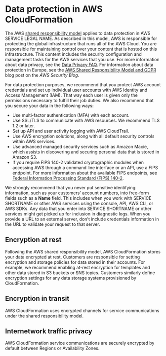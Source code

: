 # Data protection in AWS CloudFormation<a name="security-data-protection"></a>

The AWS [shared responsibility model](http://aws.amazon.com/compliance/shared-responsibility-model/) applies to data protection in AWS SERVICE LEGAL NAME\. As described in this model, AWS is responsible for protecting the global infrastructure that runs all of the AWS Cloud\. You are responsible for maintaining control over your content that is hosted on this infrastructure\. This content includes the security configuration and management tasks for the AWS services that you use\. For more information about data privacy, see the [Data Privacy FAQ](http://aws.amazon.com/compliance/data-privacy-faq)\. For information about data protection in Europe, see the [AWS Shared Responsibility Model and GDPR](http://aws.amazon.com/blogs/security/the-aws-shared-responsibility-model-and-gdpr/) blog post on the *AWS Security Blog*\.

For data protection purposes, we recommend that you protect AWS account credentials and set up individual user accounts with AWS Identity and Access Management \(IAM\)\. That way each user is given only the permissions necessary to fulfill their job duties\. We also recommend that you secure your data in the following ways:
+ Use multi\-factor authentication \(MFA\) with each account\.
+ Use SSL/TLS to communicate with AWS resources\. We recommend TLS 1\.2 or later\.
+ Set up API and user activity logging with AWS CloudTrail\.
+ Use AWS encryption solutions, along with all default security controls within AWS services\.
+ Use advanced managed security services such as Amazon Macie, which assists in discovering and securing personal data that is stored in Amazon S3\.
+ If you require FIPS 140\-2 validated cryptographic modules when accessing AWS through a command line interface or an API, use a FIPS endpoint\. For more information about the available FIPS endpoints, see [Federal Information Processing Standard \(FIPS\) 140\-2](http://aws.amazon.com/compliance/fips/)\.

We strongly recommend that you never put sensitive identifying information, such as your customers' account numbers, into free\-form fields such as a **Name** field\. This includes when you work with SERVICE SHORTNAME or other AWS services using the console, API, AWS CLI, or AWS SDKs\. Any data that you enter into SERVICE SHORTNAME or other services might get picked up for inclusion in diagnostic logs\. When you provide a URL to an external server, don't include credentials information in the URL to validate your request to that server\.

## Encryption at rest<a name="security-data-protection-encryption-at-rest"></a>

Following the AWS shared responsibility model, AWS CloudFormation stores your data encrypted at rest\. Customers are responsible for setting encryption and storage policies for data stored in their accounts\. For example, we recommend enabling at\-rest encryption for templates and other data stored in S3 buckets or SNS topics\. Customers similarly define encryption settings for any data storage systems provisioned by CloudFormation\.

## Encryption in transit<a name="security-data-protection-encryption-in-trainsit"></a>

AWS CloudFormation uses encrypted channels for service communications under the shared responsibility model\.

## Internetwork traffic privacy<a name="security-data-protection-internetwork-traffic-privacy"></a>

AWS CloudFormation service communications are securely encrypted by default between Regions or Availability Zones\.